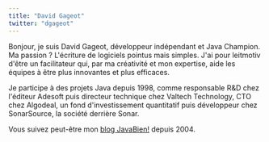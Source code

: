 ```yaml
---
title: "David Gageot"
twitter: "dgageot"
---
```


Bonjour, je suis David Gageot, développeur indépendant et Java Champion.
Ma passion ? L'écriture de logiciels pointus mais simples. J'ai pour
leitmotiv d'être un facilitateur qui, par ma créativité et mon
expertise, aide les équipes à être plus innovantes et plus efficaces.

Je participe à des projets Java depuis 1998, comme responsable R&D chez
l'éditeur Adesoft puis directeur technique chez Valtech Technology, CTO
chez Algodeal, un fond d'investissement quantitatif puis développeur
chez SonarSource, la société derrière Sonar.

Vous suivez peut-être mon [blog JavaBien!](http://blog.javabien.net/)
depuis 2004.
